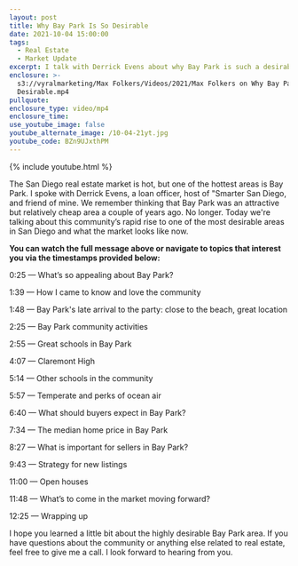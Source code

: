 ```yaml
---
layout: post
title: Why Bay Park Is So Desirable
date: 2021-10-04 15:00:00
tags:
  - Real Estate
  - Market Update
excerpt: I talk with Derrick Evens about why Bay Park is such a desirable location.
enclosure: >-
  s3://vyralmarketing/Max Folkers/Videos/2021/Max Folkers on Why Bay Park Is So
  Desirable.mp4
pullquote:
enclosure_type: video/mp4
enclosure_time:
use_youtube_image: false
youtube_alternate_image: /10-04-21yt.jpg
youtube_code: BZn9UJxthPM
---
```

{% include youtube.html %}

The San Diego real estate market is hot, but one of the hottest areas is Bay Park. I spoke with Derrick Evens, a loan officer, host of "Smarter San Diego, and friend of mine. We remember thinking that Bay Park was an attractive but relatively cheap area a couple of years ago. No longer. Today we're talking about this community’s rapid rise to one of the most desirable areas in San Diego and what the market looks like now.

**You can watch the full message above or navigate to topics that interest you via the timestamps provided below:&nbsp;**

0:25 — What’s so appealing about Bay Park?

1:39 — How I came to know and love the community

1:48 — Bay Park's late arrival to the party: close to the beach, great location

2:25 — Bay Park community activities

2:55 — Great schools in Bay Park

4:07 — Claremont High

5:14 — Other schools in the community

5:57 — Temperate and perks of ocean air

6:40 — What should buyers expect in Bay Park?

7:34 — The median home price in Bay Park

8:27 — What is important for sellers in Bay Park?

9:43 — Strategy for new listings

11:00 — Open houses

11:48 — What’s to come in the market moving forward?

12:25 — Wrapping up

I hope you learned a little bit about the highly desirable Bay Park area. If you have questions about the community or anything else related to real estate, feel free to give me a call. I look forward to hearing from you.&nbsp;
